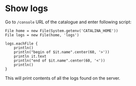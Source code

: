 # Show logs

Go to `/console` URL of the catalogue and enter following script:

```
File home = new File(System.getenv('CATALINA_HOME'))
File logs = new File(home, 'logs')

logs.eachFile { 
    println()
    println("begin of $it.name".center(60, '>'))
    println it.text
    println("end of $it.name".center(60, '<'))
    println()
}
```

This will print contents of all the logs found on the server.
